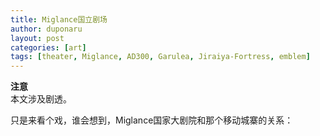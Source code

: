 ```yaml
---
title: Miglance国立剧场
author: duponaru
layout: post
categories: [art]
tags: [theater, Miglance, AD300, Garulea, Jiraiya-Fortress, emblem]
---
```


**注意**  
本文涉及剧透。  

只是来看个戏，谁会想到，Miglance国家大剧院和那个移动城寨的关系： 
<span class="image centered"><img src="{{ '/assets/post_img/2020-04-05/emblem.jpg' | relative_url }}" alt="" /></span>   

